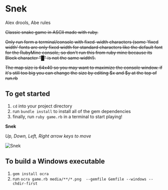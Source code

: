 # Snek
Alex drools, Abe rules


~~Classic snake game in ASCII made with ruby.~~

~~Only run form a terminal/console with fixed-width characters (some 'fixed width' fonts are only fixed width for standard characters like the default font for the RubyMine console, so don't run this from ruby mine because its Block character "█" is not the same width!).~~

~~The map size is 64x40 so you may want to maximize the console window. if it's still too big you can change the size by editing $x and $y at the top of run.rb~~

## To get started

1. `cd` into your project directory 
2. run `bundle install` to install all of the gem dependencies
3. finally, run `ruby game.rb` in a terminal to start playing!


**Snek**

*Up, Down, Left, Right arrow keys to move*

![Snek](https://imgur.com/YyUdyNA.png)



## To build a Windows executable
1. `gem install ocra`
2. run `ocra game.rb media/**/*.png  --gemfile Gemfile --windows --chdir-first`
